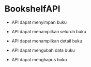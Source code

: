 # BookshelfAPI

- API dapat menyimpan buku

- API dapat menampilkan seluruh buku

- API dapat menampilkan detail buku

- API dapat mengubah data buku

- API dapat menghapus buku
